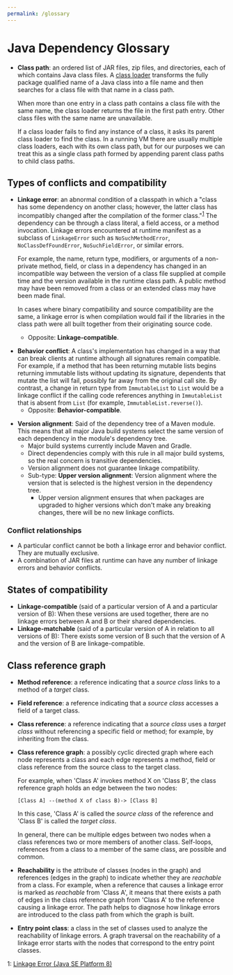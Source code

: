 ```yaml
---
permalink: /glossary
---
```

# Java Dependency Glossary

- **Class path**: an ordered list of JAR files, zip files, and directories, each of which
  contains Java class files.
  A [class loader](https://docs.oracle.com/javase/7/docs/api/java/lang/ClassLoader.html)
  transforms the fully package qualified name of a Java class
  into a file name and then searches for a class file with that name in a class path.
  
  When more than one entry in a class path contains a class file with the same name,
  the class loader returns the file in the first path entry.
  Other class files with the same name are unavailable.
  
  If a class loader fails to find any instance of a class, it asks its parent class loader
  to find the class. In a running VM there are usually multiple class loaders,
  each with its own class path, but for our purposes we can treat this as 
  a single class path formed by appending parent class paths to child class paths.

## Types of conflicts and compatibility

<a name="linkage-error"></a>
- **Linkage error**: an abnormal condition of a classpath in which a
  "class has some dependency on another class; however, the
  latter class has incompatibly changed after the compilation of the
  former class."<sup>[1](#myfootnote1)</sup> The dependency can be
  through a class literal, a field access, or a method invocation.
  Linkage errors encountered at runtime manifest as a subclass of
  `LinkageError` such as `NoSuchMethodError`, `NoClassDefFoundError`,
  `NoSuchFieldError`, or similar errors.

  For example, the name, return type, modifiers, or arguments of a
  non-private method, field, or class in a dependency has changed in an
  incompatible way between the version of a class file supplied at
  compile time and the version available in the runtime class path. A
  public method may have been removed from a class or an extended class
  may have been made final.
  
  In cases where binary compatibility and source compatibility are the
  same, a linkage error is when compilation would fail if the libraries
  in the class path were all built together from their originating
  source code.
  
  - Opposite: **Linkage-compatible**.

<a name="behavior-conflict"></a>
- **Behavior conflict**: A class's implementation has changed in a way that
  can break clients at runtime although all signatures remain compatible. For
  example, if a method that has been returning mutable lists begins returning
  immutable lists without updating its signature, dependents that mutate the
  list will fail, possibly far away from the original call site. By contrast, a
  change in return type from `ImmutableList` to `List` would be a linkage
  conflict if the calling code references anything in `ImmutableList` that is
  absent from `List` (for example, `ImmutableList.reverse()`).
  - Opposite: **Behavior-compatible**.

<a name="version-alignment"></a>
<a name="upper-version-alignment"></a>
- **Version alignment**: Said of the dependency tree of a Maven module. This
  means that all major Java build systems select the same version of each dependency
  in the module's dependency tree.
  - Major build systems currently include Maven and Gradle.
  - Direct dependencies comply with this rule in
    all major build systems, so the real concern is transitive dependencies.
  - Version alignment does not guarantee linkage compatibility.
  - Sub-type: **Upper version alignment**: Version alignment where the version
    that is selected is the highest version in the dependency tree.
    - Upper version alignment ensures that when packages are upgraded
      to higher versions which don't make any breaking changes, there
      will be no new linkage conflicts.


### Conflict relationships

- A particular conflict cannot be both a linkage error and behavior conflict.
  They are mutually exclusive.
- A combination of JAR files at runtime can have any number of linkage errors and
  behavior conflicts.

## States of compatibility

<a name="linkage-compatible"></a>
- **Linkage-compatible** (said of a particular version of A and a particular
  version of B): When these versions are used together, there are no linkage
  errors between A and B or their shared dependencies.
<a name="linkage-matchable-version"></a>
- **Linkage-matchable** (said of a particular version of A in relation
  to all versions of B): There exists some version of B such that the version of
  A and the version of B are linkage-compatible.

## Class reference graph

<a name="method-reference"></a>
- **Method reference**: a reference indicating that a _source class_ links to a method of
  a _target_ class.

<a name="field-reference"></a>
- **Field reference**: a reference indicating that a _source class_ accesses a field of
  a target class.

<a name="class-reference"></a>
- **Class reference**: a reference indicating that a _source class_ uses a _target
  class_ without referencing a specific field or method;
  for example, by inheriting from the class.

<a name="class-reference-graph"></a>
- **Class reference graph**: a possibly cyclic directed graph where each node represents
  a class and each edge represents a method, field or class reference from the
  source class to the target class.

  For example, when 'Class A' invokes method X on 'Class B',
  the class reference graph holds an edge between the two nodes:

  ```
  [Class A] --(method X of class B)-> [Class B]
  ```

  In this case, 'Class A' is called the _source class_ of the reference and
  'Class B' is called the _target class_.

  In general, there can be multiple edges between two nodes when
  a class references two or more members of another class.
  Self-loops, references from a class to a member of the same class, are possible and common.

<a name="reachability"></a>
- **Reachability** is the attribute of classes (nodes in the graph)
  and references (edges in the graph) to indicate whether they are
  _reachable_ from a class. For example, when a reference that causes
  a linkage error is marked as _reachable_ from 'Class A', it means that
  there exists a path of edges in the class reference graph from 'Class A'
  to the reference causing a linkage error.
  The path helps to diagnose how linkage errors are introduced to the
  class path from which the graph is built.

<a name="entry-point-class"></a>
- **Entry point class**: a class in the set of classes used to analyze
  the reachability of linkage errors. A graph traversal on the reachability
  of a linkage error starts with the nodes that correspond to the
  entry point classes.

<a name="myfootnote1">1</a>: [Linkage Error (Java SE Platform 8)](https://docs.oracle.com/javase/8/docs/api/java/lang/LinkageError.html)

